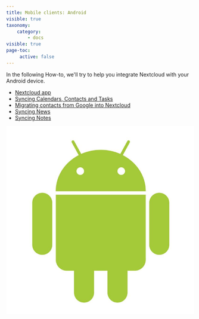 ```yaml
---
title: Mobile clients: Android
visible: true
taxonomy:
    category:
        - docs
visible: true
page-toc:
     active: false
---
```


In the following How-to, we'll try to help you integrate Nextcloud with your Android device.

- [Nextcloud app](nextcloud-app)
- [Syncing Calendars, Contacts and Tasks](calendars-contacts-and-tasks)
- [Migrating contacts from Google into Nextcloud](https://howto.disroot.org/en/nextcloud/sync-with-your-cloud/android/migrating-contacts-from-google)
- [Syncing News](using-news)
- [Syncing Notes](Using-notes)

![](android.jpg)
